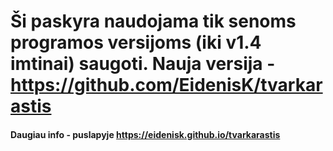 # Ši paskyra naudojama tik senoms programos versijoms (iki v1.4 imtinai) saugoti. Nauja versija - <https://github.com/EidenisK/tvarkarastis>
#### Daugiau info - puslapyje <https://eidenisk.github.io/tvarkarastis>
